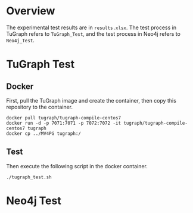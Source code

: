 # Overview
The experimental test results are in `results.xlsx`. The test process in TuGraph refers to `TuGraph_Test`, and the test process in Neo4j refers to `Neo4j_Test`.
# TuGraph Test
## Docker
First, pull the TuGraph image and create the container, then copy this repository to the container.
```
docker pull tugraph/tugraph-compile-centos7
docker run -d -p 7071:7071 -p 7072:7072 -it tugraph/tugraph-compile-centos7 tugraph
docker cp ../MV4PG tugraph:/
```
## Test
Then execute the following script in the docker container.
```
./tugraph_test.sh
```

# Neo4j Test

